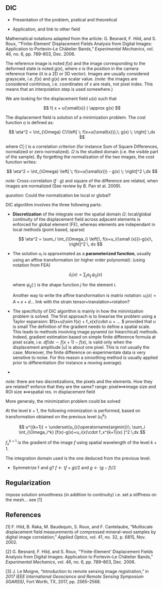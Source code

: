## DIC

- Presentation of the problem, pratical and theoretical

- Application, and link to other field

Mathematical notations adapted from the article:
G. Besnard, F. Hild, and S. Roux, “‘Finite-Element’ Displacement Fields Analysis from Digital Images: Application to Portevin–Le Châtelier Bands,” *Experimental Mechanics*, vol. 46, no. 6, pp. 789–803, Dec. 2006.

The reference image is noted $f(x)$ and the image corresponding to the deformed state is noted $g(x)$, where $x$ is the position in the camera reference frame (it is a 2D or 3D vector). Images are usually considered grayscale, i.e. $f(x)$ and $g(x)$ are scalar value. (*note:* the images are considered continious, i.e. coordinates of $x$ are reals, not pixel index. This means that an interpolation step is used somewhere.)

We are looking for the displacement field $u(x)$ such that 

$$
f( x + u{\small(x)} ) \approx g(x)
$$

The displacement field is solution of a minimization problem. The cost function $\eta$ is defined as:

$$
\eta^2 = \int_{\Omega}  C\!\left[ \; f(x+u{\small(x)}),\; g(x) \; \right] \,dx
$$

where $C[\cdot]$ is a correlation criterion (for instance Sum of Square Differences, normalized or zero-normalized). $\Omega$ is the studied domain (i.e. the visible part of the sample). By forgetting the normalization of the two images, the cost function writes:

$$
\eta^2 = \int_{\Omega}  \left[ \; f(x+u{\small(x)}) - g(x) \; \right]^2 \,dx
$$

*note:* Cross-correlation ($f\cdot g$) and square of the difference are related, when images are normalized (See review by B. Pan et al. 2009).  

*question:* Could the normalization be local or global? 

DIC algorithm involves the three following parts:

- **Discretization** of the integrale over the spatial domain $\Omega$: local/global
  continuity of the displacement field across adjacent elements is enforced for global element (FE), whereas elements are independant in local methods (point based, sparse)
  
  $$
  \eta^2 = \sum_i \int_{\Omega_i} \left[\, f(x+u_i{\small (x)})-g(x)\, \right]^2 \, dx
  $$

- The solution $u_i$ is approximated as a **parameterized function**, usually using an affine transformation (or higher order polynomial): (using notation from FEA)
  
  $$
  \hat u_i(x) = \sum_j a_{ij} \, \psi_{ij}(x)
  $$
  
  where $\psi_{ij}(\cdot)$ is the shape function $j$ for the element $i$.
  
  Another way to write the affine transformation is matrix notation: $u_i(x)=A \times x + d$... link with the strain tensor+translation+rotation?

- The specificity of DIC algorithm is mainly in how the minimization problem is solved.
  The first approach is to linearise the problem using a Taylor expansion: $f(x+u)\sim f(x) + f_x(x)\cdot u + ... $ provided that $u$ is small
  The definition of the gradient needs to define a spatial scale.
  This leads to methods involving image pyramid (or hiearchical) methods. Indeed, gradient estimation based on simple finite difference formula at pixel scale, i.e. $df/dx\sim f(x+1)-f(x)$, is valid only when the displacement amplitude $|u|$ is about one pixel. This is not usually the case. Moreover, the finite difference on experimentale data is very sensitive to noise. For this reason a smoothing method is usually applied prior to differentiation (for instance a moving average).    

- 

*note:* there are two discretizations, the pixels and the elements. How they are related? enforce that they are the same?
range: pixel<==>image size   and   ROI size <==>spatial res. in displacement field

More generaly, the minimization problem could be solved  

At the level $k+1$,  the following minimization is performed, based on transformation obtained on the previous level ($u_i^k$):

$$
u^{(k+1)} = \underset{u_i}{\operatorname{argmin}}\; \sum_i \int_{\Omega_i^k} [f(x)-g(x)+u_i(x)\cdot f_x^{k+1}(x) ]^2 \,dx 
$$

$f_x^{k+1}$ is the gradient of the image $f$ using spatial wavelength of the level $k+1$.

The integration domain used is the one deduced from the previous level. 

- Symmetrize f and g? $f\leftarrow (f+g)/2$ and $g \leftarrow (g-f)/2$





## Regularization

impose solution smoothness (in addition to continuity)
i.e. set a stiffness on the mesh... see [1]

## References

[1] F. Hild, B. Raka, M. Baudequin, S. Roux, and F. Cantelaube, “Multiscale displacement field measurements of compressed mineral-wool samples by digital image correlation,” *Applied Optics*, vol. 41, no. 32, p. 6815, Nov. 2002.

[2] G. Besnard, F. Hild, and S. Roux, “‘Finite-Element’ Displacement Fields Analysis from Digital Images: Application to Portevin–Le Châtelier Bands,” *Experimental Mechanics*, vol. 46, no. 6, pp. 789–803, Dec. 2006.

[3] J. Le Moigne, “Introduction to remote sensing image registration,” in *2017 IEEE International Geoscience and Remote Sensing Symposium (IGARSS)*, Fort Worth, TX, 2017, pp. 2565–2568.
